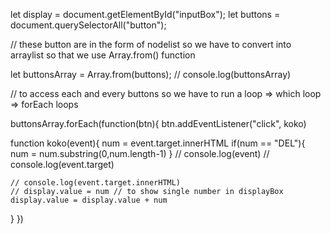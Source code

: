 let display = document.getElementById("inputBox");
let buttons = document.querySelectorAll("button");


// these button are in the form of nodelist so we have to convert into arraylist so that we use Array.from() function

let buttonsArray = Array.from(buttons);
// console.log(buttonsArray)

// to access each and every buttons so we have to run a loop => which loop => forEach loops

buttonsArray.forEach(function(btn){
  btn.addEventListener("click", koko)

  function koko(event){
    num = event.target.innerHTML
    if(num == "DEL"){
      num = num.substring(0,num.length-1)
    }
    // console.log(event)
    // console.log(event.target)
    
    // console.log(event.target.innerHTML)
    // display.value = num // to show single number in displayBox
    display.value = display.value + num
  }
})